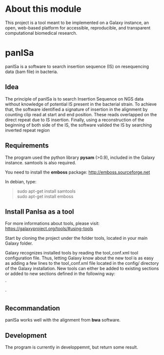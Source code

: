 # About this module
This project is a tool meant to be implemented on a Galaxy instance, an open, web-based platform for accessible, reproducible, and transparent computational biomedical research.

# panISa
panISa is a software to search insertion sequence (IS) on resequencing data (bam file) in bacteria.

## Idea
The principle of panISa is to search Insertion Sequence on NGS data without knowledge of potential IS present in the bacterial strain.
To achieve that, the software identified a signature of insertion in the alignment by counting clip read at start and end position.
These reads overlapped on the direct repeat due to IS insertion.
Finally, using a reconstruction of the beginning of both side of the IS, the software valided the IS by searching inverted repeat region

## Requirements
The program used the python library **pysam** (>0.9), included in the Galaxy instance.
samtools is also required.


You need to install the **emboss** package:
http://emboss.sourceforge.net

In debian, type:
> sudo apt-get install samtools<br />
> sudo apt-get install emboss

## Install PanIsa as a tool
For more informations about tools, please visit: https://galaxyproject.org/tools/#using-tools

Start by cloning the project under the folder tools, located in your main Galaxy folder.

Galaxy recognizes installed tools by reading the tool_conf.xml tool configuration file. Thus, letting Galaxy know about the new tool is as easy as adding a few lines to the tool_conf.xml file located in the config/ directory of the Galaxy installation. New tools can either be added to existing sections or added to new sections defined in the following way:

`
 <section name="Panisa" id="mTools">
    <tool file="panisa/panisa.xml" />
 </section>
`

## Recommandation
panISa works well with the alignment from **bwa** software.


## Development
The program is currently in developpemnt, but return some result.